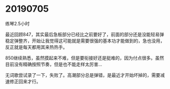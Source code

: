 # 20190705

练琴2.5小时

最近回顾847，其实最后急板部分已经比之前要好了，前面的部分还是没能轻易弹稳定弹整齐，开始让我觉得这可能就是需要很强的基本功才能做到的，急也没用，反正就是每天都用其来热热手。

850继续熟悉，虽然摸起来不难，但是要衔接好还是挺难的，因为付点很多。虽然目前没有精确按照节奏，但是也不能走样太厉害...

无词歌尝试录了一下，失败了。高潮部分总是弹错，是最近才开始坏掉的，需要减速修正回来才行。
